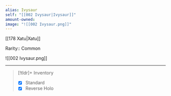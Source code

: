 ```yaml
---
alias: Ivysaur
self: "[[002 Ivysaur|Ivysaur]]"
amount-owned: 
image: "![[002 Ivysaur.png]]"
---
```


[[178 Xatu|Xatu]]

Rarity:: Common

![[002 Ivysaur.png]]


----

> [!tldr]+ Inventory
> - [x] Standard
> - [x] Reverse Holo
> 

